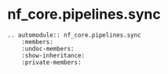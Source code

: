 # nf_core.pipelines.sync

```{eval-rst}
.. automodule:: nf_core.pipelines.sync
    :members:
    :undoc-members:
    :show-inheritance:
    :private-members:
```
